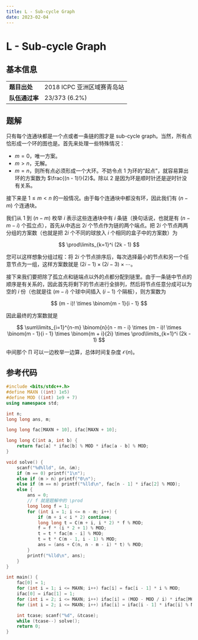 ```yaml
---
title: L - Sub-cycle Graph
date: 2023-02-04
---
```


# L - Sub-cycle Graph

## 基本信息

<table>
<tr>
<td><b>题目出处</b></td><td>2018 ICPC 亚洲区域赛青岛站</td>
</tr>
<tr>
<td><b>队伍通过率</b></td><td>23/373 (6.2%)</td>
</tr>
</table>

## 题解

只有每个连通块都是一个点或者一条链的图才是 sub-cycle graph。当然，所有点恰形成一个环的图也是。首先来处理一些特殊情况：

* $m = 0$，唯一方案。
* $m > n$，无解。
* $m = n$，则所有点必须形成一个大环。不妨令点 $1$ 为环的“起点”，就容易算出环的方案数为 $\frac{(n - 1)!}{2}$。除以 $2$ 是因为环是顺时针还是逆时针没有关系。

接下来是 $1 \le m < n$ 的一般情况。由于每个连通块中都没有环，因此我们有 $(n - m)$ 个连通块。

我们从 $1$ 到 $(n - m)$ 枚举 $i$ 表示这些连通块中有 $i$ 条链（换句话说，也就是有 $(n - m - i)$ 个孤立点），首先从中选出 $2i$ 个节点作为链的两个端点。把 $2i$ 个节点两两分组的方案数（也就是把 $2i$ 个不同的球放入 $i$ 个相同的盒子中的方案数）为

$$
\prod\limits_{k=1}^i (2k - 1)
$$

您可以这样想象分组过程：将 $2i$ 个节点排序后，每次选择最小的节点和另一个任意节点为一组，这样方案数就是 $(2i - 1) \times (2i - 3) \times \cdots$。

接下来我们要把除了孤立点和链端点以外的点都分配到链里。由于一条链中节点的顺序是有关系的，因此首先将剩下的节点进行全排列，然后将节点任意分成可以为空的 $i$ 份（也就是往 $(m - i)$ 个球中间插入 $(i - 1)$ 个隔板），则方案数为

$$
(m - i)! \times \binom{m - 1}{i - 1}
$$

因此最终的方案数就是

$$
\sum\limits_{i=1}^{n-m} \binom{n}{n - m - i} \times (m - i)! \times \binom{m - 1}{i - 1} \times \binom{m + i}{2i} \times \prod\limits_{k=1}^i (2k - 1)
$$

中间那个 $\prod$ 可以一边枚举一边算，总体时间复杂度 $\mathcal{O}(n)$。

## 参考代码

```c++ linenums="1"
#include <bits/stdc++.h>
#define MAXN ((int) 1e5)
#define MOD ((int) 1e9 + 7)
using namespace std;

int n;
long long ans, m;

long long fac[MAXN + 10], ifac[MAXN + 10];

long long C(int a, int b) {
    return fac[a] * ifac[b] % MOD * ifac[a - b] % MOD;
}

void solve() {
    scanf("%d%lld", &n, &m);
    if (m == 0) printf("1\n");
    else if (m > n) printf("0\n");
    else if (m == n) printf("%lld\n", fac[n - 1] * ifac[2] % MOD);
    else {
        ans = 0;
        // f 就是题解中的 \prod
        long long f = 1;
        for (int i = 1; i <= n - m; i++) {
            if (m + i < i * 2) continue;
            long long t = C(m + i, i * 2) * f % MOD;
            f = f * (i * 2 + 1) % MOD;
            t = t * fac[m - i] % MOD;
            t = t * C(m - 1, i - 1) % MOD;
            ans = (ans + C(n, n - m - i) * t) % MOD;
        }
        printf("%lld\n", ans);
    }
}

int main() {
    fac[0] = 1;
    for (int i = 1; i <= MAXN; i++) fac[i] = fac[i - 1] * i % MOD;
    ifac[0] = ifac[1] = 1;
    for (int i = 2; i <= MAXN; i++) ifac[i] = (MOD - MOD / i) * ifac[MOD % i] % MOD;
    for (int i = 2; i <= MAXN; i++) ifac[i] = ifac[i - 1] * ifac[i] % MOD;

    int tcase; scanf("%d", &tcase);
    while (tcase--) solve();
    return 0;
}
```
